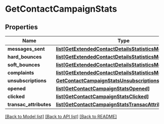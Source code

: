 # GetContactCampaignStats

## Properties
Name | Type | Description | Notes
------------ | ------------- | ------------- | -------------
**messages_sent** | [**list[GetExtendedContactDetailsStatisticsMessagesSent]**](GetExtendedContactDetailsStatisticsMessagesSent.md) |  | [optional] 
**hard_bounces** | [**list[GetExtendedContactDetailsStatisticsMessagesSent]**](GetExtendedContactDetailsStatisticsMessagesSent.md) |  | [optional] 
**soft_bounces** | [**list[GetExtendedContactDetailsStatisticsMessagesSent]**](GetExtendedContactDetailsStatisticsMessagesSent.md) |  | [optional] 
**complaints** | [**list[GetExtendedContactDetailsStatisticsMessagesSent]**](GetExtendedContactDetailsStatisticsMessagesSent.md) |  | [optional] 
**unsubscriptions** | [**GetContactCampaignStatsUnsubscriptions**](GetContactCampaignStatsUnsubscriptions.md) |  | [optional] 
**opened** | [**list[GetContactCampaignStatsOpened]**](GetContactCampaignStatsOpened.md) |  | [optional] 
**clicked** | [**list[GetContactCampaignStatsClicked]**](GetContactCampaignStatsClicked.md) |  | [optional] 
**transac_attributes** | [**list[GetContactCampaignStatsTransacAttributes]**](GetContactCampaignStatsTransacAttributes.md) |  | [optional] 

[[Back to Model list]](../README.md#documentation-for-models) [[Back to API list]](../README.md#documentation-for-api-endpoints) [[Back to README]](../README.md)

